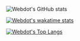 

![Webdot's GitHub stats](https://github-readme-stats.vercel.app/api?username=caspero-62&show_icons=true&theme=radical&border_radius=10)

[![Webdot's wakatime stats](https://github-readme-stats.vercel.app/api/wakatime?username=Webdot&theme=radical&border_radius=10)](https://github.com/caspero-62/github-readme-stats)

[![Webdot's Top Langs](https://github-readme-stats.vercel.app/api/top-langs/?username=caspero-62&layout=compact&theme=radical&border_radius=10)](https://github.com/caspero-62/github-readme-stats)

